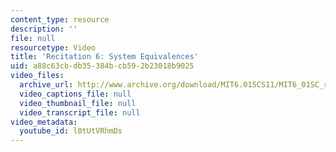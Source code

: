 ```yaml
---
content_type: resource
description: ''
file: null
resourcetype: Video
title: 'Recitation 6: System Equivalences'
uid: a88c63cb-db35-384b-cb59-2b23018b9025
video_files:
  archive_url: http://www.archive.org/download/MIT6.01SCS11/MIT6_01SC_rec6_300k.mp4
  video_captions_file: null
  video_thumbnail_file: null
  video_transcript_file: null
video_metadata:
  youtube_id: l0tUtVRhmDs
---
```

